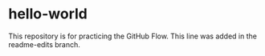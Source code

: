 # hello-world
This repository is for practicing the GitHub Flow.
This line was added in the readme-edits branch.
